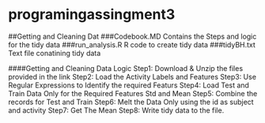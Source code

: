 # programingassingment3
##Getting and Cleaning Dat
###Codebook.MD 
Contains the Steps and logic for the tidy data
###run_analysis.R 
R code to create tidy data
###tidyBH.txt 
Text file conatining tidy  data

####Getting and Cleaning Data Logic 
Step1: Download & Unzip the files provided in the link Step2: Load the Activity Labels and Features Step3: Use Regular Expressions to Identify the required Featurs Step4: Load Test and Train Data Only for the Required Features Std and Mean Step5: Combine the records for Test and Train Step6: Melt the Data Only using the id as subject and activity Step7: Get The Mean Step8: Write tidy data to the file.
